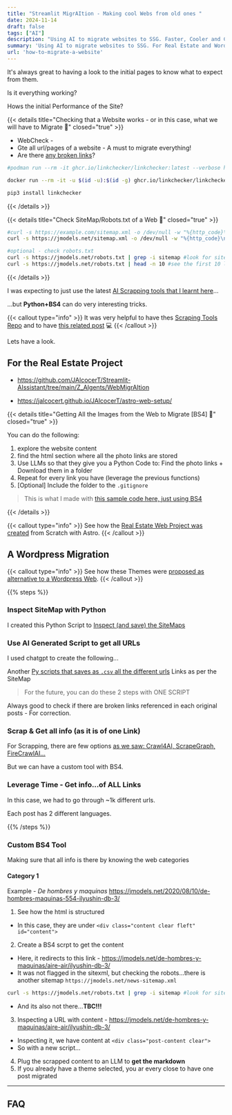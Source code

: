 ```yaml
---
title: "Streamlit MigrAItion - Making cool Webs from old ones "
date: 2024-11-14
draft: false
tags: ["AI"]
description: "Using AI to migrate websites to SSG. Faster, Cooler and Cleaner."
summary: 'Using AI to migrate websites to SSG. For Real Estate and Wordpress projects.'
url: 'how-to-migrate-a-website'
---
```



It's always great to having a look to the initial pages to know what to expect from them.

Is it everything working?

Hows the initial Performance of the Site?

{{< details title="Checking that a Website works - or in this case, what we will have to Migrate 📌" closed="true" >}}

* WebCheck - 
* Gte all url/pages of a website - A must to migrate everything!
* Are there [any broken links](https://fossengineer.com/nextjs-ssg/#do-i-got-any-broken-links)?

```sh
#podman run --rm -it ghcr.io/linkchecker/linkchecker:latest --verbose https://fossengineer.com > linkchecker_output.txt

docker run --rm -it -u $(id -u):$(id -g) ghcr.io/linkchecker/linkchecker:latest --verbose https://www.jmodels.net

pip3 install linkchecker
```

{{< /details >}}

{{< details title="Check SiteMap/Robots.txt of a Web 📌" closed="true" >}}

```sh
#curl -s https://example.com/sitemap.xml -o /dev/null -w "%{http_code}\n"
curl -s https://jmodels.net/sitemap.xml -o /dev/null -w "%{http_code}\n" #hugo paper mod has it

#optional - check robots.txt
curl -s https://jmodels.net/robots.txt | grep -i sitemap #look for sitemap direction
curl -s https://jmodels.net/robots.txt | head -n 10 #see the first 10 lines
```

{{< /details >}}

I was expecting to just use the latest [AI Scrapping tools that I learnt here](https://jalcocert.github.io/JAlcocerT/scrap-and-chat-with-the-web/)...

...but **Python+BS4** can do very interesting tricks.

{{< callout type="info" >}}
It was very helpful to have thes [Scraping Tools Repo](https://github.com/JAlcocerT/Scrap_Tools) and to have [this related post](https://jalcocert.github.io/JAlcocerT/scrap-and-chat-with-the-web/) 💻 
{{< /callout >}}

Lets have a look.


## For the Real Estate Project

* https://github.com/JAlcocerT/Streamlit-AIssistant/tree/main/Z_AIgents/WebMigrAItion

* https://jalcocert.github.io/JAlcocerT/astro-web-setup/

{{< details title="Getting All the Images from the Web to Migrate [BS4] 📌" closed="true" >}}

You can do the following:

1. explore the website content
2. find the html section where all the photo links are stored
3. Use LLMs so that they give you a Python Code to: Find the photo links + Download them in a folder
4. Repeat for every link you have (leverage the previous functions)
5. [Optional] Include the folder to the `.gitignore`


> This is what I made with [this sample code here, just using BS4](https://github.com/JAlcocerT/Streamlit-AIssistant/blob/main/Z_AIgents/WebMigrAItion/OpenAI_MigrateWebInfo_v2.py)

{{< /details >}}


{{< callout type="info" >}}
See how the [Real Estate Web Project was created](https://jalcocert.github.io/JAlcocerT/astro-web-setup/) from Scratch with Astro.
{{< /callout >}}

## A Wordpress Migration

{{< callout type="info" >}}
See how these Themes were [proposed as alternative to a Wordpress Web](https://jalcocert.github.io/JAlcocerT/wordpress-migration-to-ssg/).
{{< /callout >}}

{{% steps %}}

### Inspect SiteMap with Python

I created this Python Script to [Inspect (and save) the SiteMaps](https://github.com/JAlcocerT/Streamlit-AIssistant/blob/main/Z_AIgents/WebMigrAItion/GetUrls/check_sitemapv1.py)

### Use AI Generated Script to get all URLs

I used chatgpt to create the following...

Another [Py scripts that saves as `.csv` all the different urls](https://github.com/JAlcocerT/Streamlit-AIssistant/blob/main/Z_AIgents/WebMigrAItion/GetUrls/check_sitemapv3_geturls.py) Links as per the SiteMap

> For the future, you can do these 2 steps with ONE SCRIPT

Always good to check if there are broken links referenced in each original posts - For correction.

### Scrap & Get all info (as it is of one Link)

For Scrapping, there are few options [as we saw: Crawl4AI, ScrapeGraph, FireCrawlAI...](https://jalcocert.github.io/JAlcocerT/scrap-and-chat-with-the-web/)

But we can have a custom tool with BS4.


### Leverage Time - Get info...of ALL Links

In this case, we had to go through ~1k different urls.

Each post has 2 different languages.

{{% /steps %}}

### Custom BS4 Tool

Making sure that all info is there by knowing the web categories

#### Category 1

Example - *De hombres y maquinas* <https://jmodels.net/2020/08/10/de-hombres-maquinas-554-ilyushin-db-3/>

1) See how the html is structured
* In this case, they are under `<div class="content clear fleft" id="content">`
2) Create a BS4 scrpt to get the content
* Here, it redirects to this link - https://jmodels.net/de-hombres-y-maquinas/aire-air/ilyushin-db-3/
* It was not flagged in the sitexml, but checking the robots...there is another sitemap `https://jmodels.net/news-sitemap.xml`

```sh
curl -s https://jmodels.net/robots.txt | grep -i sitemap #look for sitemap direction
```

* And its also not there...**TBC!!!**

3) Inspecting a URL with content - https://jmodels.net/de-hombres-y-maquinas/aire-air/ilyushin-db-3/
* Inspecting it, we have content at `<div class="post-content clear">`
* So with a new script...

4) Plug the scrapped content to an LLM to **get the markdown**
5) If you already have a theme selected, you ar every close to have one post migrated



---

## FAQ

